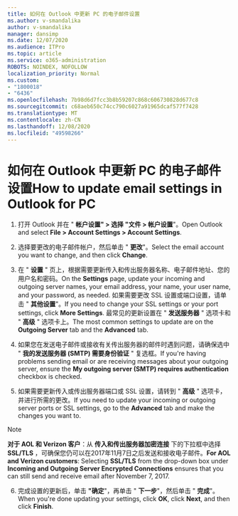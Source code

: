 ```yaml
---
title: 如何在 Outlook 中更新 PC 的电子邮件设置
ms.author: v-smandalika
author: v-smandalika
manager: dansimp
ms.date: 12/07/2020
ms.audience: ITPro
ms.topic: article
ms.service: o365-administration
ROBOTS: NOINDEX, NOFOLLOW
localization_priority: Normal
ms.custom:
- "1800018"
- "6436"
ms.openlocfilehash: 7b98d6d7fcc3b8b59207c868c606730828d677c8
ms.sourcegitcommit: c68aeb650c74cc790c6027a91965dcaf577f7428
ms.translationtype: MT
ms.contentlocale: zh-CN
ms.lasthandoff: 12/08/2020
ms.locfileid: "49598266"
---
```

# <a name="how-to-update-email-settings-in-outlook-for-pc"></a><span data-ttu-id="08054-102">如何在 Outlook 中更新 PC 的电子邮件设置</span><span class="sxs-lookup"><span data-stu-id="08054-102">How to update email settings in Outlook for PC</span></span>

1. <span data-ttu-id="08054-103">打开 Outlook 并在 " **帐户设置" > 选择 "文件 > 帐户设置**"。</span><span class="sxs-lookup"><span data-stu-id="08054-103">Open Outlook and select **File > Account Settings > Account Settings**.</span></span>

2. <span data-ttu-id="08054-104">选择要更改的电子邮件帐户，然后单击 " **更改**"。</span><span class="sxs-lookup"><span data-stu-id="08054-104">Select the email account you want to change, and then click **Change**.</span></span> 

3. <span data-ttu-id="08054-105">在 " **设置** " 页上，根据需要更新传入和传出服务器名称、电子邮件地址、您的用户名和密码。</span><span class="sxs-lookup"><span data-stu-id="08054-105">On the **Settings** page, update your incoming and outgoing server names, your email address, your name, your user name, and your password, as needed.</span></span> <span data-ttu-id="08054-106">如果需要更改 SSL 设置或端口设置，请单击 " **其他设置**"。</span><span class="sxs-lookup"><span data-stu-id="08054-106">If you need to change your SSL settings or your port settings, click **More Settings**.</span></span> <span data-ttu-id="08054-107">最常见的更新设置在 " **发送服务器** " 选项卡和 " **高级** " 选项卡上。</span><span class="sxs-lookup"><span data-stu-id="08054-107">The most common settings to update are on the **Outgoing Server** tab and the **Advanced** tab.</span></span>

4. <span data-ttu-id="08054-108">如果您在发送电子邮件或接收有关传出服务器的邮件时遇到问题，请确保选中 " **我的发送服务器 (SMTP) 需要身份验证** " 复选框。</span><span class="sxs-lookup"><span data-stu-id="08054-108">If you're having problems sending email or are receiving messages about your outgoing server, ensure the **My outgoing server (SMTP) requires authentication** checkbox is checked.</span></span>

5. <span data-ttu-id="08054-109">如果需要更新传入或传出服务器端口或 SSL 设置，请转到 " **高级** " 选项卡，并进行所需的更改。</span><span class="sxs-lookup"><span data-stu-id="08054-109">If you need to update your incoming or outgoing server ports or SSL settings, go to the **Advanced** tab and make the changes you want to.</span></span>

> [!NOTE]
> <span data-ttu-id="08054-110">**对于 AOL 和 Verizon 客户**：从 **传入和传出服务器加密连接** 下的下拉框中选择 **SSL/TLS** ，可确保您仍可以在2017年11月7日之后发送和接收电子邮件。</span><span class="sxs-lookup"><span data-stu-id="08054-110">**For AOL and Verizon customers**: Selecting **SSL/TLS** from the drop-down box under **Incoming and Outgoing Server Encrypted Connections** ensures that you can still send and receive email after November 7, 2017.</span></span>

6. <span data-ttu-id="08054-111">完成设置的更新后，单击 **"确定**"，再单击 " **下一步**"，然后单击 " **完成**"。</span><span class="sxs-lookup"><span data-stu-id="08054-111">When you're done updating your settings, click **OK**, click **Next**, and then click **Finish**.</span></span>


